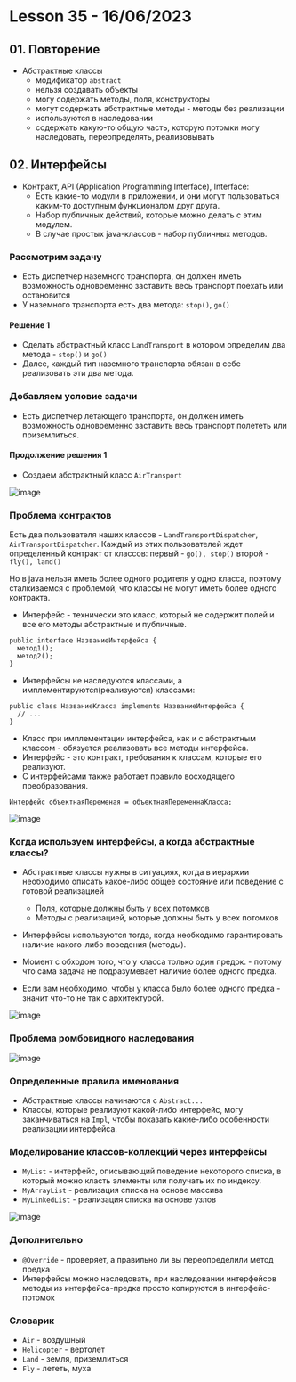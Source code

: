 # Lesson 35 - 16/06/2023

## 01. Повторение

* Абстрактные классы
  * модификатор `abstract`
  * нельзя создавать объекты
  * могу содержать методы, поля, конструкторы
  * могут содержать абстрактные методы - методы без реализации
  * используются в наследовании
  * содержать какую-то общую часть, которую потомки могу наследовать, переопределять, реализовывать

## 02. Интерфейсы

* Контракт, API (Application Programming Interface), Interface:
  * Есть какие-то модули в приложении, и они могут пользоваться каким-то доступным функционалом друг друга.
  * Набор публичных действий, которые можно делать с этим модулем.
  * В случае простых java-классов - набор публичных методов.

### Рассмотрим задачу

* Есть диспетчер наземного транспорта, он должен иметь возможность одновременно заставить весь транспорт поехать или остановится
* У наземного транспорта есть два метода: `stop()`, `go()`

#### Решение 1

* Сделать абстрактный класс `LandTransport` в котором определим два метода - `stop()` и `go()`
* Далее, каждый тип наземного транспорта обязан в себе реализовать эти два метода.

### Добавляем условие задачи

* Есть диспетчер летающего транспорта, он должен иметь возможность одновременно заставить весь транспорт полететь или приземлиться.

#### Продолжение решения 1

* Создаем абстрактный класс `AirTransport`

![image](https://raw.githubusercontent.com/ait-tr/cohort27/main/basic_programming/lesson_35/img/1.png)

### Проблема контрактов

Есть два пользователя наших классов - `LandTransportDispatcher`, `AirTransportDispatcher`.
Каждый из этих пользователей ждет определенный контракт от классов:
  первый - `go(), stop()`
  второй - `fly(), land()`

Но в java нельзя иметь более одного родителя у одно класса, поэтому сталкиваемся с проблемой,
что классы не могут иметь более одного контракта.

* Интерфейс - технически это класс, который не содержит полей и все его методы абстрактные и публичные.

```
public interface НазваниеИнтерфейса {
  метод1();
  метод2();
}
```

* Интерфейсы не наследуются классами, а имплементируются(реализуются) классами:

```
public class НазваниеКласса implements НазваниеИнтерфейса {
  // ...
}
```

* Класс при имплементации интерфейса, как и с абстрактным классом - обязуется реализовать все методы интерфейса.
* Интерфейс - это контракт, требования к классам, которые его реализуют.
* С интерфейсами также работает правило восходящего преобразования.

```
Интерфейс объектнаяПеременая = объектнаяПеременнаКласса;
```

![image](https://raw.githubusercontent.com/ait-tr/cohort27/main/basic_programming/lesson_35/img.2.png)

### Когда используем интерфейсы, а когда абстрактные классы?

* Абстрактные классы нужны в ситуациях, когда в иерархии необходимо описать какое-либо общее состояние или поведение с готовой реализацией
  * Поля, которые должны быть у всех потомков
  * Методы с реализацией, которые должны быть у всех потомков

* Интерфейсы используются тогда, когда необходимо гарантировать наличие какого-либо поведения (методы).

* Момент с обходом того, что у класса только один предок. - потому что сама задача не подразумевает наличие более одного предка.
* Если вам необходимо, чтобы у класса было более одного предка - значит что-то не так с архитектурой.

![image](https://raw.githubusercontent.com/ait-tr/cohort27/main/basic_programming/lesson_33/img/3.png)

### Проблема ромбовидного наследования

![image](https://raw.githubusercontent.com/ait-tr/cohort27/main/basic_programming/lesson_33/img/4.png)

### Определенные правила именования

* Абстрактные классы начинаются с `Abstract...`
* Классы, которые реализуют какой-либо интерфейс, могу заканчиваться на `Impl`, чтобы показать какие-либо особенности реализации интерфейса.

### Моделирование классов-коллекций через интерфейсы

* `MyList` - интерфейс, описывающий поведение некоторого списка, в который можно класть элементы или получать их по индексу.
* `MyArrayList` - реализация списка на основе массива
* `MyLinkedList` - реализация списка на основе узлов

![image](https://raw.githubusercontent.com/ait-tr/cohort27/main/basic_programming/lesson_33/img/5.png)

### Дополнительно

* `@Override` - проверяет, а правильно ли вы переопределили метод предка
* Интерфейсы можно наследовать, при наследовании интерфейсов методы из интерфейса-предка просто копируются в интерфейс-потомок

### Словарик

* `Air` - воздушный
* `Helicopter` - вертолет
* `Land` - земля, приземлиться
* `Fly` - лететь, муха